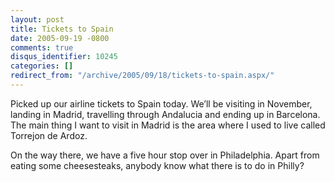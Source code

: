 ```yaml
---
layout: post
title: Tickets to Spain
date: 2005-09-19 -0800
comments: true
disqus_identifier: 10245
categories: []
redirect_from: "/archive/2005/09/18/tickets-to-spain.aspx/"
---
```


Picked up our airline tickets to Spain today. We’ll be visiting in
November, landing in Madrid, travelling through Andalucia and ending up
in Barcelona. The main thing I want to visit in Madrid is the area where
I used to live called Torrejon de Ardoz.

On the way there, we have a five hour stop over in Philadelphia. Apart
from eating some cheesesteaks, anybody know what there is to do in
Philly?

